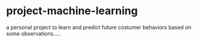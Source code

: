 # project-machine-learning
a personal project to learn and predict future costumer behaviors based on some observations.....
